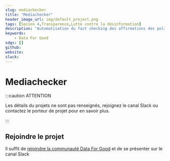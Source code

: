 ```yaml
---
slug: mediachecker
title: "Mediachecker"
header_image_url: img/default_project.png
tags: [Saison 4,Transparence,Lutte contre la désinformation]
description: "Automatisation du fact checking des affirmations des politiques tunisiens sur le site Birrasmi.tn, de Cahiers de la Liberté"
keywords:
    - Data For Good
sdgs: []
github: 
website: 
slack: 
---
```


# Mediachecker

:::caution ATTENTION

Les détails du projets ne sont pas renseignés, rejoignez le canal Slack ou contactez le porteur de projet pour en savoir plus.

:::


## Rejoindre le projet
Il suffit de [rejoindre la communauté Data For Good](/join) et de se présenter sur le canal Slack 

